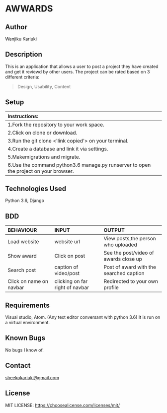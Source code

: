 # AWWARDS

## Author

Wanjiku Kariuki

## Description
This is an application that allows a user to post a project they have created and get it reviewd by other users. The project can be rated based on 3 different criteria:
>Design,
>Usability, 
>Content


## Setup 
| Instructions: |
| :---------------------------- |
| 1.Fork the repository to your work space. |
| 2.Click on clone or download. |
| 3.Run the git clone <'link copied'> on your terminal. |
| 4.Create a database and link it via settings. |
| 5.Makemigrations and migrate. |
| 6.Use the command python3.6 manage.py runserver to open the project on your browser. |

## Technologies Used

Python 3.6, Django

## BDD

| BEHAVIOUR    | INPUT   |  OUTPUT |
| :------------- | :------------- | :--------------- |
| Load website | website url | View posts,the person who uploaded|
| Show award | Click on post  | See the post/video of awards close up |
| Search post |  caption of video/post | Post of award with the searched caption |
| Click on name on navbar | clicking on far right of navbar | Redirected to your own profile |


## Requirements

Visual studio, Atom.
(Any text editor conversant with python 3.6)
It is run on a virtual environment.

## Known Bugs
No bugs I know of.

## Contact

sheekokariuki@gmail.com

## License
 MIT LICENSE:
https://choosealicense.com/licenses/mit/

